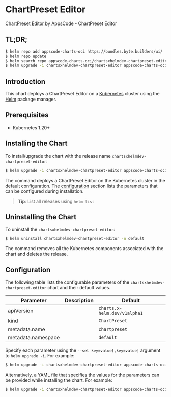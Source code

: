 # ChartPreset Editor

[ChartPreset Editor by AppsCode](https://appscode.com) - ChartPreset Editor

## TL;DR;

```bash
$ helm repo add appscode-charts-oci https://bundles.byte.builders/ui/
$ helm repo update
$ helm search repo appscode-charts-oci/chartsxhelmdev-chartpreset-editor --version=v0.11.0
$ helm upgrade -i chartsxhelmdev-chartpreset-editor appscode-charts-oci/chartsxhelmdev-chartpreset-editor -n default --create-namespace --version=v0.11.0
```

## Introduction

This chart deploys a ChartPreset Editor on a [Kubernetes](http://kubernetes.io) cluster using the [Helm](https://helm.sh) package manager.

## Prerequisites

- Kubernetes 1.20+

## Installing the Chart

To install/upgrade the chart with the release name `chartsxhelmdev-chartpreset-editor`:

```bash
$ helm upgrade -i chartsxhelmdev-chartpreset-editor appscode-charts-oci/chartsxhelmdev-chartpreset-editor -n default --create-namespace --version=v0.11.0
```

The command deploys a ChartPreset Editor on the Kubernetes cluster in the default configuration. The [configuration](#configuration) section lists the parameters that can be configured during installation.

> **Tip**: List all releases using `helm list`

## Uninstalling the Chart

To uninstall the `chartsxhelmdev-chartpreset-editor`:

```bash
$ helm uninstall chartsxhelmdev-chartpreset-editor -n default
```

The command removes all the Kubernetes components associated with the chart and deletes the release.

## Configuration

The following table lists the configurable parameters of the `chartsxhelmdev-chartpreset-editor` chart and their default values.

|     Parameter      | Description |                 Default                 |
|--------------------|-------------|-----------------------------------------|
| apiVersion         |             | <code>charts.x-helm.dev/v1alpha1</code> |
| kind               |             | <code>ChartPreset</code>                |
| metadata.name      |             | <code>chartpreset</code>                |
| metadata.namespace |             | <code>default</code>                    |


Specify each parameter using the `--set key=value[,key=value]` argument to `helm upgrade -i`. For example:

```bash
$ helm upgrade -i chartsxhelmdev-chartpreset-editor appscode-charts-oci/chartsxhelmdev-chartpreset-editor -n default --create-namespace --version=v0.11.0 --set apiVersion=charts.x-helm.dev/v1alpha1
```

Alternatively, a YAML file that specifies the values for the parameters can be provided while
installing the chart. For example:

```bash
$ helm upgrade -i chartsxhelmdev-chartpreset-editor appscode-charts-oci/chartsxhelmdev-chartpreset-editor -n default --create-namespace --version=v0.11.0 --values values.yaml
```
